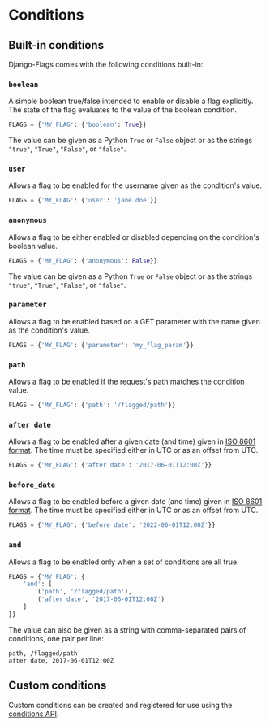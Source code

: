 # Conditions

## Built-in conditions

Django-Flags comes with the following conditions built-in:

### `boolean`

A simple boolean true/false intended to enable or disable a flag explicitly. The state of the flag evaluates to the value of the boolean condition.

```python
FLAGS = {'MY_FLAG': {'boolean': True}}
```

The value can be given as a Python `True` or `False` object or as the strings `"true"`, `"True"`, `"False"`, or `"false"`.

### `user`

Allows a flag to be enabled for the username given as the condition's value.

```python
FLAGS = {'MY_FLAG': {'user': 'jane.doe'}}
```

### `anonymous`

Allows a flag to be either enabled or disabled depending on the condition's boolean value.

```python
FLAGS = {'MY_FLAG': {'anonymous': False}}
```

The value can be given as a Python `True` or `False` object or as the strings `"true"`, `"True"`, `"False"`, or `"false"`.

### `parameter`

Allows a flag to be enabled based on a GET parameter with the name given as the condition's value.

```python
FLAGS = {'MY_FLAG': {'parameter': 'my_flag_param'}}
```

### `path`

Allows a flag to be enabled if the request's path matches the condition value.

```python
FLAGS = {'MY_FLAG': {'path': '/flagged/path'}}
```

### `after date`

Allows a flag to be enabled after a given date (and time) given in [ISO 8601 format](https://en.wikipedia.org/wiki/ISO_8601). The time must be specified either in UTC or as an offset from UTC.

```python
FLAGS = {'MY_FLAG': {'after date': '2017-06-01T12:00Z'}}
```

### `before_date`

Allows a flag to be enabled before a given date (and time) given in [ISO 8601 format](https://en.wikipedia.org/wiki/ISO_8601). The time must be specified either in UTC or as an offset from UTC.

```python
FLAGS = {'MY_FLAG': {'before date': '2022-06-01T12:00Z'}}
```

### `and`

Allows a flag to be enabled only when a set of conditions are all true. 

```python
FLAGS = {'MY_FLAG': {
    'and': [
        ('path', '/flagged/path'), 
        ('after date', '2017-06-01T12:00Z')
    ]
}}
```

The value can also be given as a string with comma-separated pairs of conditions, one pair per line:

```
path, /flagged/path
after date, 2017-06-01T12:00Z
```

## Custom conditions

Custom conditions can be created and registered for use using the [conditions API](api/conditions).
